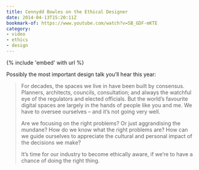 ```yaml
---
title: Cennydd Bowles on the Ethical Designer
date: 2014-04-13T15:20:11Z
bookmark-of: https://www.youtube.com/watch?v=SB_GDF-mKTE
category:
- video
- ethics
- design
---
```

{% include 'embed' with url %}

Possibly the most important design talk you’ll hear this year:

> For decades, the spaces we live in have been built by consensus. Planners, architects, councils, consultation; and always the watchful eye of the regulators and elected officials. But the world’s favourite digital spaces are largely in the hands of people like you and me. We have to oversee ourselves – and it’s not going very well.
>
> Are we focusing on the right problems? Or just aggrandising the mundane? How do we know what the right problems are? How can we guide ourselves to appreciate the cultural and personal impact of the decisions we make?
>
> It’s time for our industry to become ethically aware, if we’re to have a chance of doing the right thing.
